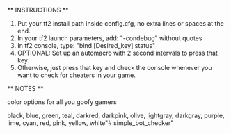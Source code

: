** INSTRUCTIONS **
1. Put your tf2 install path inside config.cfg, no extra lines or spaces at the end.
2. In your tf2 launch parameters, add: "-condebug" without quotes
3. In tf2 console, type: "bind [Desired_key] status"
4. OPTIONAL: Set up an automacro with 2 second intervals to press that key.
5. Otherwise, just press that key and check the console whenever you want to check for cheaters in your game.

** NOTES ** 

color options for all you goofy gamers

black, blue, green, teal, darkred, darkpink, olive, lightgray, darkgray, purple, lime, cyan, red, pink, yellow, white"# simple_bot_checker" 
